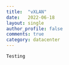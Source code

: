 ```yaml
---
title:  "vXLAN"
date:   2022-06-18
layout: single
author_profile: false
comments: true
category: datacenter
---
```




```
Testing
```

